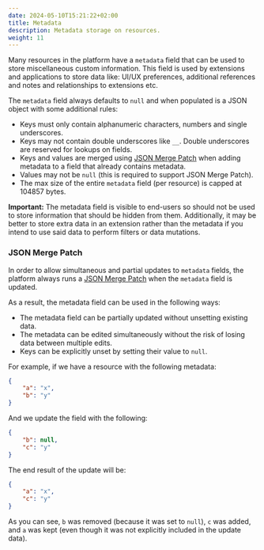 ```yaml
---
date: 2024-05-10T15:21:22+02:00
title: Metadata
description: Metadata storage on resources.
weight: 11
---
```


Many resources in the platform have a `metadata` field that can be used to store miscellaneous custom information. This field is used by extensions and applications to store data like: UI/UX preferences, additional references and notes and relationships to extensions etc.  

The `metadata` field always defaults to `null` and when populated is a JSON object with some additional rules:

- Keys must only contain alphanumeric characters, numbers and single underscores.
- Keys may not contain double underscores like `__`. Double underscores are reserved for lookups on fields.
- Keys and values are merged using [JSON Merge Patch](https://datatracker.ietf.org/doc/html/rfc7386) when adding metadata to a field that already contains metadata.
- Values may not be `null` (this is required to support JSON Merge Patch).
- The max size of the entire `metadata` field (per resource) is capped at 104857 bytes.

<aside class="warning">
<b>Important:</b> The metadata field is visible to end-users so should not be used to store information that should be hidden from them. Additionally, it may be better to store extra data in an extension rather than the metadata if you intend to use said data to perform filters or data mutations.
</aside>

### JSON Merge Patch

In order to allow simultaneous and partial updates to `metadata` fields, the platform always runs a [JSON Merge Patch](https://datatracker.ietf.org/doc/html/rfc7386) when the `metadata` field is updated.

As a result, the metadata field can be used in the following ways:
- The metadata field can be partially updated without unsetting existing data.
- The metadata can be edited simultaneously without the risk of losing data between multiple edits.
- Keys can be explicitly unset by setting their value to `null`.

For example, if we have a resource with the following metadata:

```json
{
    "a": "x",
    "b": "y"
}
```

And we update the field with the following:

```json
{
    "b": null,
    "c": "y"  
}
```

The end result of the update will be:

```json
{
    "a": "x",
    "c": "y"  
}
```

As you can see, `b` was removed (because it was set to `null`), `c` was added, and `a` was kept (even though it was not explicitly included in the update data).
